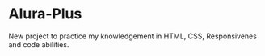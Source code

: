 # Alura-Plus
New project to practice my knowledgement in HTML, CSS, Responsivenes and code abilities.
